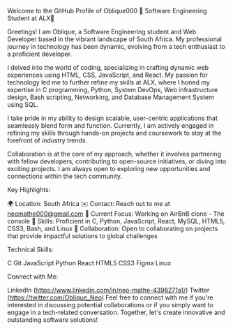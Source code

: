 Welcome to the GitHub Profile of Oblique000
🌟 Software Engineering Student at ALX🌟

Greetings! I am Oblique, a Software Engineering student and Web Developer based in the vibrant landscape of South Africa. My professional journey in technology has been dynamic, evolving from a tech enthusiast to a proficient developer.

I delved into the world of coding, specializing in crafting dynamic web experiences using HTML, CSS, JavaScript, and React. My passion for technology led me to further refine my skills at ALX, where I honed my expertise in C programming, Python, System DevOps, Web infrastructure design, Bash scripting, Networking, and Database Management System using SQL.

I take pride in my ability to design scalable, user-centric applications that seamlessly blend form and function. Currently, I am actively engaged in refining my skills through hands-on projects and coursework to stay at the forefront of industry trends.

Collaboration is at the core of my approach, whether it involves partnering with fellow developers, contributing to open-source initiatives, or diving into exciting projects. I am always open to exploring new opportunities and connections within the tech community.

Key Highlights:

🌍 Location: South Africa
✉️ Contact: Reach out to me at neomathe000@gmail.com
🚀 Current Focus: Working on AirBnB clone - The console
🧠 Skills: Proficient in C, Python, JavaScript, React, MySQL, HTML5, CSS3, Bash, and Linux
🤝 Collaboration: Open to collaborating on projects that provide impactful solutions to global challenges

Technical Skills:

C
Git
JavaScript
Python
React
HTML5
CSS3
Figma
Linux

Connect with Me:

LinkedIn (https://www.linkedin.com/in/neo-mathe-4396271a1/)
Twitter (https://twitter.com/Oblique_Neo)
Feel free to connect with me if you're interested in discussing potential collaborations or if you simply want to engage in a tech-related conversation. Together, let's create innovative and outstanding software solutions!
